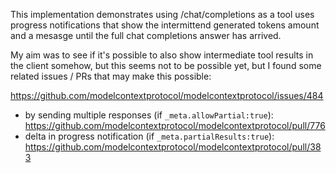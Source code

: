 This implementation demonstrates using /chat/completions as a tool uses progress notifications that show the intermittend generated tokens amount and a mesasge until the full chat completions answer has arrived.

My aim was to see if it's possible to also show intermediate tool results in the client somehow, but this seems not to be possible yet, but I found some related issues / PRs that may make this possible:

https://github.com/modelcontextprotocol/modelcontextprotocol/issues/484

- by sending multiple responses (if `_meta.allowPartial:true`): https://github.com/modelcontextprotocol/modelcontextprotocol/pull/776
- delta in progress notification (if `_meta.partialResults:true`): https://github.com/modelcontextprotocol/modelcontextprotocol/pull/383
